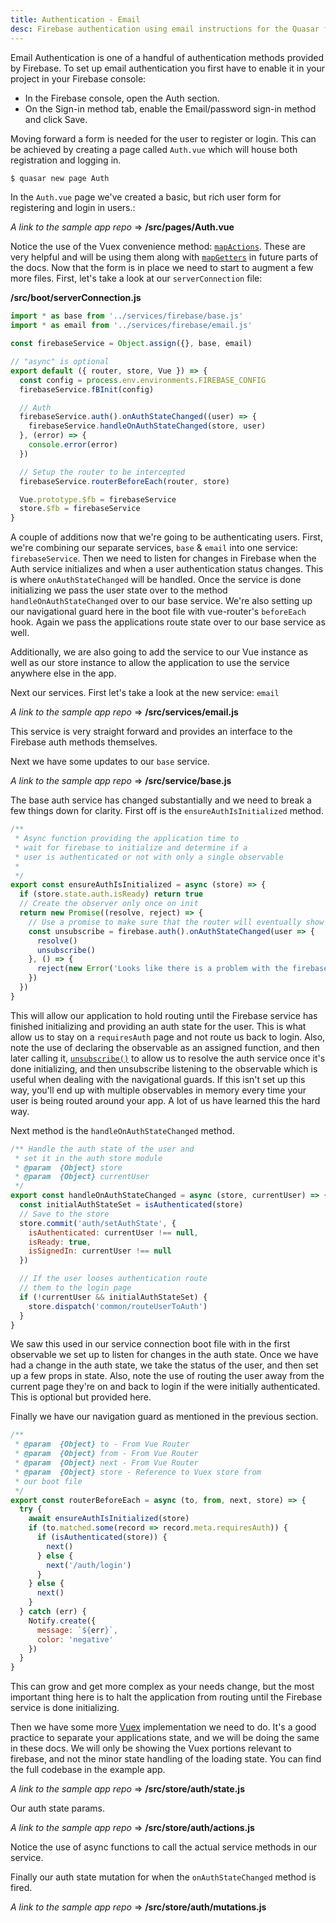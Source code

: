 ```yaml
---
title: Authentication - Email
desc: Firebase authentication using email instructions for the Quasar framework.
---
```


Email Authentication is one of a handful of authentication methods provided by Firebase. To set up email authentication you first have to enable it in your project in your Firebase console:

- In the Firebase console, open the Auth section.
- On the Sign-in method tab, enable the Email/password sign-in method and click Save.

Moving forward a form is needed for the user to register or login. This can be achieved by creating a page called `Auth.vue` which will house both registration and logging in.

```bash
$ quasar new page Auth
```

In the `Auth.vue` page we've created a basic, but rich user form for registering and login in users.:

*A link to the sample app repo* => **/src/pages/Auth.vue**

Notice the use of the Vuex convenience method: [`mapActions`](https://vuex.vuejs.org/api/#mapactions). These are very helpful and will be using them along with [`mapGetters`](https://vuex.vuejs.org/api/#mapgetters) in future parts of the docs.
Now that the form is in place we need to start to augment a few more files. First, let's take a look at our `serverConnection` file:

**/src/boot/serverConnection.js**

```js
import * as base from '../services/firebase/base.js'
import * as email from '../services/firebase/email.js'

const firebaseService = Object.assign({}, base, email)

// "async" is optional
export default ({ router, store, Vue }) => {
  const config = process.env.environments.FIREBASE_CONFIG
  firebaseService.fBInit(config)

  // Auth
  firebaseService.auth().onAuthStateChanged((user) => {
    firebaseService.handleOnAuthStateChanged(store, user)
  }, (error) => {
    console.error(error)
  })

  // Setup the router to be intercepted
  firebaseService.routerBeforeEach(router, store)

  Vue.prototype.$fb = firebaseService
  store.$fb = firebaseService
}
```

A couple of additions now that we're going to be authenticating users. First, we're combining our separate services, `base` & `email` into one service: `firebaseService`. Then we need to listen for changes in Firebase when the Auth service initializes and when a user authentication status changes. This is where `onAuthStateChanged` will be handled. Once the service is done initializing we pass the user state over to the method `handleOnAuthStateChanged` over to our base service. We're also setting up our navigational guard here in the boot file with vue-router's `beforeEach` hook. Again we pass the applications route state over to our base service as well.

Additionally, we are also going to add the service to our Vue instance as well as our store instance to allow the application to use the service anywhere else in the app.

Next our services. First let's take a look at the new service: `email`

*A link to the sample app repo* => **/src/services/email.js**

This service is very straight forward and provides an interface to the Firebase auth methods themselves.

Next we have some updates to our `base` service.

*A link to the sample app repo* => **/src/service/base.js**

The base auth service has changed substantially and we need to break a few things down for clarity. First off is the `ensureAuthIsInitialized` method. 

```js
/**
 * Async function providing the application time to
 * wait for firebase to initialize and determine if a
 * user is authenticated or not with only a single observable
 *
 */
export const ensureAuthIsInitialized = async (store) => {
  if (store.state.auth.isReady) return true
  // Create the observer only once on init
  return new Promise((resolve, reject) => {
    // Use a promise to make sure that the router will eventually show the route after the auth is initialized.
    const unsubscribe = firebase.auth().onAuthStateChanged(user => {
      resolve()
      unsubscribe()
    }, () => {
      reject(new Error('Looks like there is a problem with the firebase service. Please try again later'))
    })
  })
}
```
This will allow our application to hold routing until the Firebase service has finished initializing and providing an auth state for the user. This is what allow us to stay on a `requiresAuth` page and not route us back to login. Also, note the use of declaring the observable as an assigned function, and then later calling it, [`unsubscribe()`](https://firebase.google.com/docs/reference/js/firebase.auth.Auth.html#optional-completed:-firebase.unsubscribe) to allow us to resolve the auth service once it's done initializing, and then unsubscribe listening to the observable which is useful when dealing with the navigational guards. If this isn't set up this way, you'll end up with multiple observables in memory every time your user is being routed around your app. A lot of us have learned this the hard way.

Next method is the `handleOnAuthStateChanged` method.
```js
/** Handle the auth state of the user and
 * set it in the auth store module
 * @param  {Object} store
 * @param  {Object} currentUser
 */
export const handleOnAuthStateChanged = async (store, currentUser) => {
  const initialAuthStateSet = isAuthenticated(store)
  // Save to the store
  store.commit('auth/setAuthState', {
    isAuthenticated: currentUser !== null,
    isReady: true,
    isSignedIn: currentUser !== null
  })

  // If the user looses authentication route
  // them to the login page
  if (!currentUser && initialAuthStateSet) {
    store.dispatch('common/routeUserToAuth')
  }
}
```

 We saw this used in our service connection boot file with in the first observable we set up to listen for changes in the auth state. Once we have had a change in the auth state, we take the status of the user, and then set up a few props in state. Also, note the use of routing the user away from the current page they're on and back to login if the were initially authenticated. This is optional but provided here.

Finally we have our navigation guard as mentioned in the previous section.

```js
/**
 * @param  {Object} to - From Vue Router
 * @param  {Object} from - From Vue Router
 * @param  {Object} next - From Vue Router
 * @param  {Object} store - Reference to Vuex store from
 * our boot file
 */
export const routerBeforeEach = async (to, from, next, store) => {
  try {
    await ensureAuthIsInitialized(store)
    if (to.matched.some(record => record.meta.requiresAuth)) {
      if (isAuthenticated(store)) {
        next()
      } else {
        next('/auth/login')
      }
    } else {
      next()
    }
  } catch (err) {
    Notify.create({
      message: `${err}`,
      color: 'negative'
    })
  }
}
```

This can grow and get more complex as your needs change, but the most important thing here is to halt the application from routing until the Firebase service is done initializing.

Then we have some more [Vuex](https://vuex.vuejs.org/) implementation we need to do. It's a good practice to separate your applications state, and we will be doing the same in these docs. We will only be showing the Vuex portions relevant to firebase, and not the minor state handling of the loading state. You can find the full codebase in the example app.

*A link to the sample app repo* => **/src/store/auth/state.js**

Our auth state params.

*A link to the sample app repo* => **/src/store/auth/actions.js**

Notice the use of async functions to call the actual service methods in our service.

Finally our auth state mutation for when the `onAuthStateChanged` method is fired.

*A link to the sample app repo* => **/src/store/auth/mutations.js**
